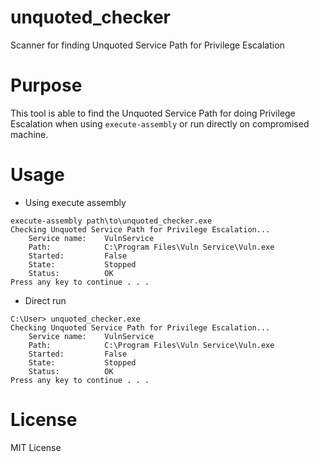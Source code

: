 # unquoted_checker
Scanner for finding Unquoted Service Path for Privilege Escalation

# Purpose

This tool is able to find the Unquoted Service Path for doing Privilege Escalation when using `execute-assembly` or run directly on compromised machine.

# Usage

- Using execute assembly

```
execute-assembly path\to\unquoted_checker.exe
Checking Unquoted Service Path for Privilege Escalation...
    Service name:    VulnService
    Path:            C:\Program Files\Vuln Service\Vuln.exe
    Started:         False
    State:           Stopped
    Status:          OK
Press any key to continue . . .
```

- Direct run

```
C:\User> unquoted_checker.exe
Checking Unquoted Service Path for Privilege Escalation...
    Service name:    VulnService
    Path:            C:\Program Files\Vuln Service\Vuln.exe
    Started:         False
    State:           Stopped
    Status:          OK
Press any key to continue . . .
```


# License 

MIT License